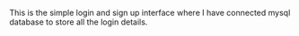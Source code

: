 This is the simple login and sign up interface where I have connected mysql database to store all the login details.
